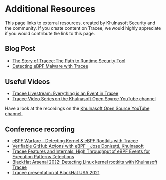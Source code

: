 # Additional Resources

This page links to external resources, created by Khulnasoft Security and the community. If you create content on Tracee, we would highly appreciate if you would contribute the link to this page.

## Blog Post
* [The Story of Tracee: The Path to Runtime Security Tool](https://blog.khulnasoft.com/open-source-container-runtime-security)
* [Detecting eBPF Malware with Tracee](https://blog.khulnasoft.com/detecting-ebpf-malware-with-tracee)

## Useful Videos

* [Tracee Livestream: Everything is an Event in Tracee](https://www.youtube.com/live/keqVe4d71uk?feature=share)
* [Tracee Video Series on the Khulnasoft Open Source YouTube channel](https://www.youtube.com/watch?v=ddkTX9vAHqE&list=PLRdPssLrT8d2Jp71pkgDTjq2fm_8P7Nqk)

Have a look at the recordings on the [Khulnasoft Open Source YouTube channel.](https://www.youtube.com/channel/UCZd5NF4XJRaU-yfextsY-pw)

## Conference recording

* [eBPF Warfare - Detecting Kernel & eBPF Rootkits with Tracee](https://youtu.be/0MjVan5lQd0)
* [Verifiable GitHub Actions with eBPF - Jose Donizetti, Khulnasoft](https://www.youtube.com/watch?v=6vNt9JMU9p4) 
* [Tracee Features and Internals: High Throughput of eBPF Events for Execution Patterns Detections](https://youtu.be/xdEVGT5vAIM)
* [BlackHat Arsenal 2022: Detecting Linux kernel rootkits with Khulnasoft Tracee](https://youtu.be/EATX8g3sh-0)
* [Tracee presentation at BlackHat USA 2021](https://youtu.be/LXP2tdBPNj8)